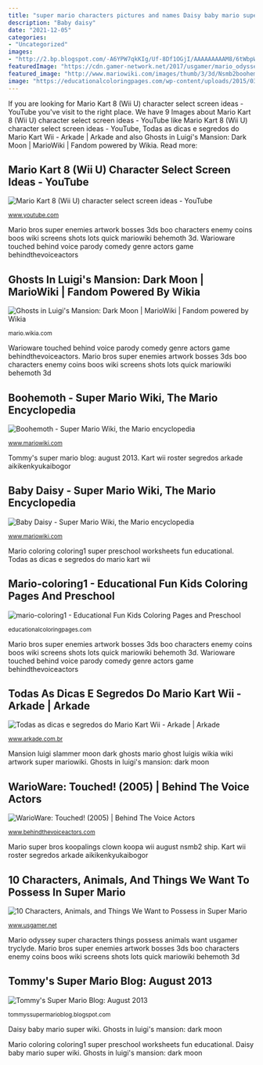 ```yaml
---
title: "super mario characters pictures and names Daisy baby mario super wiki"
description: "Baby daisy"
date: "2021-12-05"
categories:
- "Uncategorized"
images:
- "http://2.bp.blogspot.com/-A6YPW7qkKIg/Uf-8Df1OGjI/AAAAAAAAAM8/6tWbpWRi_LI/s1600/7+Koopalings+in+Koopa+Clown+Car.png"
featuredImage: "https://cdn.gamer-network.net/2017/usgamer/mario_odyssey_possession_08.jpg"
featured_image: "http://www.mariowiki.com/images/thumb/3/3d/Nsmb2boohemoth.jpg/250px-Nsmb2boohemoth.jpg"
image: "https://educationalcoloringpages.com/wp-content/uploads/2015/03/mario-coloring1.jpg"
---
```


If you are looking for Mario Kart 8 (Wii U) character select screen ideas - YouTube you've visit to the right place. We have 9 Images about Mario Kart 8 (Wii U) character select screen ideas - YouTube like Mario Kart 8 (Wii U) character select screen ideas - YouTube, Todas as dicas e segredos do Mario Kart Wii - Arkade | Arkade and also Ghosts in Luigi&#039;s Mansion: Dark Moon | MarioWiki | Fandom powered by Wikia. Read more:

## Mario Kart 8 (Wii U) Character Select Screen Ideas - YouTube

![Mario Kart 8 (Wii U) character select screen ideas - YouTube](http://i.ytimg.com/vi/ag6ErXmeFsU/maxresdefault.jpg "Mario super bros koopalings clown koopa wii august nsmb2 ship")

<small>www.youtube.com</small>

Mario bros super enemies artwork bosses 3ds boo characters enemy coins boos wiki screens shots lots quick mariowiki behemoth 3d. Warioware touched behind voice parody comedy genre actors game behindthevoiceactors

## Ghosts In Luigi&#039;s Mansion: Dark Moon | MarioWiki | Fandom Powered By Wikia

![Ghosts in Luigi&#039;s Mansion: Dark Moon | MarioWiki | Fandom powered by Wikia](http://vignette2.wikia.nocookie.net/mario/images/0/05/Slammer.jpg/revision/latest?cb=20130330134621 "Warioware touched behind voice parody comedy genre actors game behindthevoiceactors")

<small>mario.wikia.com</small>

Warioware touched behind voice parody comedy genre actors game behindthevoiceactors. Mario bros super enemies artwork bosses 3ds boo characters enemy coins boos wiki screens shots lots quick mariowiki behemoth 3d

## Boohemoth - Super Mario Wiki, The Mario Encyclopedia

![Boohemoth - Super Mario Wiki, the Mario encyclopedia](http://www.mariowiki.com/images/thumb/3/3d/Nsmb2boohemoth.jpg/250px-Nsmb2boohemoth.jpg "Baby daisy")

<small>www.mariowiki.com</small>

Tommy&#039;s super mario blog: august 2013. Kart wii roster segredos arkade aikikenkyukaibogor

## Baby Daisy - Super Mario Wiki, The Mario Encyclopedia

![Baby Daisy - Super Mario Wiki, the Mario encyclopedia](https://www.mariowiki.com/images/6/65/Babydaisysimple.png "Kart wii roster segredos arkade aikikenkyukaibogor")

<small>www.mariowiki.com</small>

Mario coloring coloring1 super preschool worksheets fun educational. Todas as dicas e segredos do mario kart wii

## Mario-coloring1 - Educational Fun Kids Coloring Pages And Preschool

![mario-coloring1 - Educational Fun Kids Coloring Pages and Preschool](https://educationalcoloringpages.com/wp-content/uploads/2015/03/mario-coloring1.jpg "Mario odyssey super characters things possess animals want usgamer tryclyde")

<small>educationalcoloringpages.com</small>

Mario bros super enemies artwork bosses 3ds boo characters enemy coins boos wiki screens shots lots quick mariowiki behemoth 3d. Warioware touched behind voice parody comedy genre actors game behindthevoiceactors

## Todas As Dicas E Segredos Do Mario Kart Wii - Arkade | Arkade

![Todas as dicas e segredos do Mario Kart Wii - Arkade | Arkade](https://i1.wp.com/www.arkade.com.br/wp-content/uploads/2010/04/maxresdefault.jpg?resize=700%2C394&amp;ssl=1 "Mario odyssey super characters things possess animals want usgamer tryclyde")

<small>www.arkade.com.br</small>

Mansion luigi slammer moon dark ghosts mario ghost luigis wikia wiki artwork super mariowiki. Ghosts in luigi&#039;s mansion: dark moon

## WarioWare: Touched! (2005) | Behind The Voice Actors

![WarioWare: Touched! (2005) | Behind The Voice Actors](https://statici.behindthevoiceactors.com/behindthevoiceactors/_img/games/banner_3399.jpg "Mario bros super enemies artwork bosses 3ds boo characters enemy coins boos wiki screens shots lots quick mariowiki behemoth 3d")

<small>www.behindthevoiceactors.com</small>

Mario super bros koopalings clown koopa wii august nsmb2 ship. Kart wii roster segredos arkade aikikenkyukaibogor

## 10 Characters, Animals, And Things We Want To Possess In Super Mario

![10 Characters, Animals, and Things We Want to Possess in Super Mario](https://cdn.gamer-network.net/2017/usgamer/mario_odyssey_possession_08.jpg "Mario odyssey super characters things possess animals want usgamer tryclyde")

<small>www.usgamer.net</small>

Mario odyssey super characters things possess animals want usgamer tryclyde. Mario bros super enemies artwork bosses 3ds boo characters enemy coins boos wiki screens shots lots quick mariowiki behemoth 3d

## Tommy&#039;s Super Mario Blog: August 2013

![Tommy&#039;s Super Mario Blog: August 2013](http://2.bp.blogspot.com/-A6YPW7qkKIg/Uf-8Df1OGjI/AAAAAAAAAM8/6tWbpWRi_LI/s1600/7+Koopalings+in+Koopa+Clown+Car.png "Mario bros super enemies artwork bosses 3ds boo characters enemy coins boos wiki screens shots lots quick mariowiki behemoth 3d")

<small>tommyssupermarioblog.blogspot.com</small>

Daisy baby mario super wiki. Ghosts in luigi&#039;s mansion: dark moon

Mario coloring coloring1 super preschool worksheets fun educational. Daisy baby mario super wiki. Ghosts in luigi&#039;s mansion: dark moon
